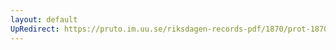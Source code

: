 ```yaml
---
layout: default
UpRedirect: https://pruto.im.uu.se/riksdagen-records-pdf/1870/prot-1870--ak--308/prot-1870--ak--308_036.pdf
---
```


